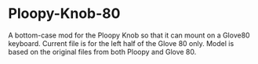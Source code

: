 # Ploopy-Knob-80
A bottom-case mod for the Ploopy Knob so that it can mount on a Glove80 keyboard. Current file is for the left half of the Glove 80 only. Model is based on the original files from both Ploopy and Glove 80.
